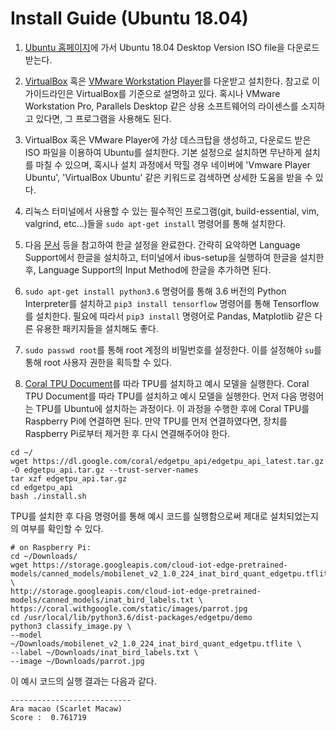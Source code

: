 # Install Guide (Ubuntu 18.04)

1. [Ubuntu 홈페이지](https://www.ubuntu.com/download)에 가서 Ubuntu 18.04 Desktop Version ISO file을 다운로드 받는다.

2. [VirtualBox](https://www.virtualbox.org/) 혹은 [VMware Workstation Player](https://www.vmware.com/kr/products/workstation-player.html)를 다운받고 설치한다. 참고로 이 가이드라인은 VirtualBox를 기준으로 설명하고 있다. 혹시나 VMware Workstation Pro, Parallels Desktop 같은 상용 소프트웨어의 라이센스를 소지하고 있다면, 그 프로그램을 사용해도 된다.

3. VirtualBox 혹은 VMware Player에 가상 데스크탑을 생성하고, 다운로드 받은 ISO 파일을 이용하여 Ubuntu를 설치한다. 기본 설정으로 설치하면 무난하게 설치를 마칠 수 있으며, 혹시나 설치 과정에서 막힐 경우 네이버에 'Vmware Player Ubuntu', 'VirtualBox Ubuntu' 같은 키워드로 검색하면 상세한 도움을 받을 수 있다.

4. 리눅스 터미널에서 사용할 수 있는 필수적인 프로그램(git, build-essential, vim, valgrind, etc...)들을 `sudo apt-get install` 명령어를 통해 설치한다.

5. 다음 [문서](https://gabii.tistory.com/entry/Ubuntu-1804-LTS-%ED%95%9C%EA%B8%80-%EC%84%A4%EC%B9%98-%EB%B0%8F-%EC%84%A4%EC%A0%95) 등을 참고하여 한글 설정을 완료한다. 간략히 요악하면 Language Support에서 한글을 설치하고, 터미널에서 ibus-setup을 실행하여 한글을 설치한 후, Language Support의 Input Method에 한글을 추가하면 된다.

6. `sudo apt-get install python3.6` 명령어를 통해 3.6 버전의 Python Interpreter를 설치하고 `pip3 install tensorflow` 명령어를 통해 Tensorflow를 설치한다. 필요에 따라서 `pip3 install` 명령어로 Pandas, Matplotlib 같은 다른 유용한 패키지들을 설치해도 좋다.

7. `sudo passwd root`를 통해 root 계정의 비밀번호를 설정한다.
이를 설정해야 `su`를 통해 root 사용자 권한을 획득할 수 있다.

8. [Coral TPU Document](https://coral.withgoogle.com/docs/accelerator/get-started/#set-up-on-linux-or-raspberry-pi)를 따라 TPU를 설치하고 예시 모델을 실행한다.
Coral TPU Document를 따라 TPU를 설치하고 예시 모델을 실행한다.
먼저 다음 명령어는 TPU를 Ubuntu에 설치하는 과정이다. 이 과정을 수행한 후에 Coral TPU를 Raspberry Pi에 연결하면 된다. 만약 TPU를 먼저 연결하였다면, 장치를 Raspberry Pi로부터 제거한 후 다시 연결해주어야 한다.
```Text
cd ~/
wget https://dl.google.com/coral/edgetpu_api/edgetpu_api_latest.tar.gz -O edgetpu_api.tar.gz --trust-server-names
tar xzf edgetpu_api.tar.gz
cd edgetpu_api
bash ./install.sh
```
TPU를 설치한 후 다음 명령어를 통해 예시 코드를 실행함으로써 제대로 설치되었는지의 여부를 확인할 수 있다.
```Text
# on Raspberry Pi:
cd ~/Downloads/
wget https://storage.googleapis.com/cloud-iot-edge-pretrained-models/canned_models/mobilenet_v2_1.0_224_inat_bird_quant_edgetpu.tflite \
http://storage.googleapis.com/cloud-iot-edge-pretrained-models/canned_models/inat_bird_labels.txt \
https://coral.withgoogle.com/static/images/parrot.jpg
cd /usr/local/lib/python3.6/dist-packages/edgetpu/demo
python3 classify_image.py \
--model ~/Downloads/mobilenet_v2_1.0_224_inat_bird_quant_edgetpu.tflite \
--label ~/Downloads/inat_bird_labels.txt \
--image ~/Downloads/parrot.jpg
```
이 예시 코드의 실행 결과는 다음과 같다.
  ```Text
  ---------------------------
  Ara macao (Scarlet Macaw)
  Score :  0.761719
  ```
